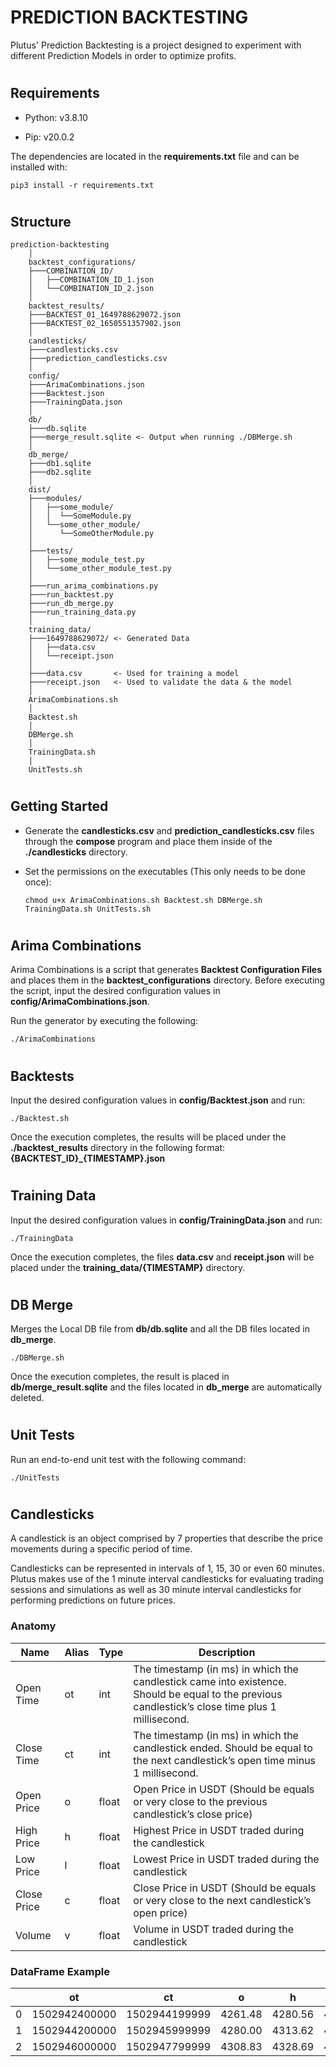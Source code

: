 # PREDICTION BACKTESTING

Plutus' Prediction Backtesting is a project designed to experiment with different Prediction Models in order to optimize profits.


#
## Requirements

- Python: v3.8.10

- Pip: v20.0.2

The dependencies are located in the **requirements.txt** file and can be installed with:

`pip3 install -r requirements.txt`


#
## Structure

```
prediction-backtesting
    │
    backtest_configurations/
    ├───COMBINATION_ID/
    │   ├──COMBINATION_ID_1.json
    │   └──COMBINATION_ID_2.json
    │
    backtest_results/
    ├───BACKTEST_01_1649788629072.json
    ├───BACKTEST_02_1650551357902.json
    │
    candlesticks/
    ├───candlesticks.csv
    ├───prediction_candlesticks.csv
    │
    config/
    ├───ArimaCombinations.json
    ├───Backtest.json
    ├───TrainingData.json
    │
    db/
    ├───db.sqlite
    ├───merge_result.sqlite <- Output when running ./DBMerge.sh
    │
    db_merge/
    ├───db1.sqlite
    ├───db2.sqlite
    │
    dist/
    ├───modules/
    │   ├──some_module/
    │   │  └──SomeModule.py
    │   └──some_other_module/
    │      └──SomeOtherModule.py
    │
    ├───tests/
    │   ├──some_module_test.py
    │   └──some_other_module_test.py
    │
    ├───run_arima_combinations.py
    ├───run_backtest.py
    ├───run_db_merge.py
    ├───run_training_data.py
    │
    training_data/
    ├───1649788629072/ <- Generated Data
    │   ├──data.csv
    │   └──receipt.json
    │
    ├───data.csv       <- Used for training a model
    ├───receipt.json   <- Used to validate the data & the model
    │
    ArimaCombinations.sh
    │
    Backtest.sh
    │
    DBMerge.sh
    │
    TrainingData.sh
    │
    UnitTests.sh
```



#
## Getting Started

- Generate the **candlesticks.csv** and **prediction_candlesticks.csv** files through the **compose** program and place them inside of the **./candlesticks** directory.

- Set the permissions on the executables (This only needs to be done once):

  `chmod u+x ArimaCombinations.sh Backtest.sh DBMerge.sh TrainingData.sh UnitTests.sh`



#
## Arima Combinations

Arima Combinations is a script that generates **Backtest Configuration Files** and places them in the **backtest_configurations** directory. Before executing the script, input the desired configuration values in **config/ArimaCombinations.json**.

Run the generator by executing the following:

`./ArimaCombinations`


#
## Backtests

Input the desired configuration values in **config/Backtest.json** and run:

`./Backtest.sh`

Once the execution completes, the results will be placed under the **./backtest_results** directory in the following format: **{BACKTEST_ID}_{TIMESTAMP}.json**




#
## Training Data

Input the desired configuration values in **config/TrainingData.json** and run:

`./TrainingData`

Once the execution completes, the files **data.csv** and **receipt.json** will be placed under the **training_data/{TIMESTAMP}** directory.




#
## DB Merge

Merges the Local DB file from **db/db.sqlite** and all the DB files located in **db_merge**. 

`./DBMerge.sh`

Once the execution completes, the result is placed in **db/merge_result.sqlite** and the files located in **db_merge** are automatically deleted.




#
## Unit Tests

Run an end-to-end unit test with the following command:

`./UnitTests`




#
## Candlesticks

A candlestick is an object comprised by 7 properties that describe the price movements during a specific period of time. 

Candlesticks can be represented in intervals of 1, 15, 30 or even 60 minutes. Plutus makes use of the 1 minute interval candlesticks for evaluating trading sessions and simulations as well as 30 minute interval candlesticks for performing predictions on future prices.


### Anatomy

| Name | Alias | Type | Description
| ---- | ----- | ---- | -----------
| Open Time | ot | int | The timestamp (in ms) in which the candlestick came into existence. Should be equal to the previous candlestick’s close time plus 1 millisecond.
| Close Time | ct | int | The timestamp (in ms) in which the candlestick ended. Should be equal to the next candlestick’s open time minus 1 millisecond.
| Open Price | o | float | Open Price in USDT (Should be equals or very close to the previous candlestick’s close price)
| High Price | h | float | Highest Price in USDT traded during the candlestick
| Low Price | l | float | Lowest Price in USDT traded during the candlestick
| Close Price | c | float | Close Price in USDT (Should be equals or very close to the next candlestick’s open price)
| Volume | v | float | Volume in USDT traded during the candlestick



### DataFrame Example

|  | ot | ct | o | h | l | c | v
| --- | --- | --- | --- | --- | --- | --- | --- |
| 0 | 1502942400000 | 1502944199999 | 4261.48 | 4280.56 | 4261.32 | 4261.45 | 48224.70
| 1 | 1502944200000 | 1502945999999 | 4280.00 | 4313.62 | 4267.99 | 4308.83 | 154141.27
| 2 | 1502946000000 | 1502947799999 | 4308.83 | 4328.69 | 4304.31 | 4320.00  | 90864.17